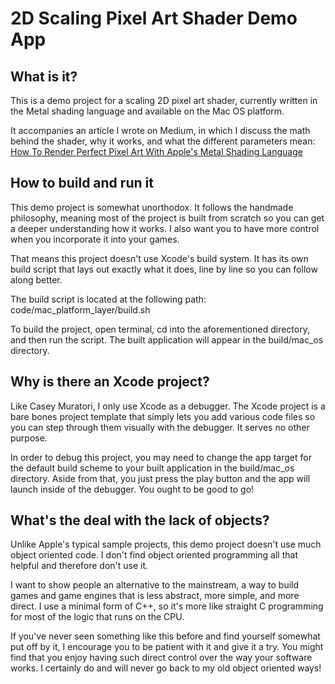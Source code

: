 # 2D Scaling Pixel Art Shader Demo App 

## What is it?
This is a demo project for a scaling 2D pixel art shader, currently written in the Metal shading language and available on the Mac OS platform.

It accompanies an article I wrote on Medium, in which I discuss the math behind the shader, why it works, and what the different parameters mean:
[How To Render Perfect Pixel Art With Apple's Metal Shading Language](https://theobendixson.medium.com/how-to-render-perfect-pixel-art-with-apples-metal-shading-language-3200bc6b7de8)

## How to build and run it
This demo project is somewhat unorthodox. It follows the handmade philosophy, meaning most of the project is built from scratch so you can get a deeper understanding how it works. I also want you to have more control when you incorporate it into your games.

That means this project doesn't use Xcode's build system. It has its own build script that lays out exactly what it does, line by line so you can follow along better.

The build script is located at the following path: 
code/mac_platform_layer/build.sh

To build the project, open terminal, cd into the aforementioned directory, and then run the script. The built application will appear in the build/mac_os directory.

## Why is there an Xcode project?
Like Casey Muratori, I only use Xcode as a debugger. The Xcode project is a bare bones project template that simply lets you add various code files so you can step through them visually with the debugger. It serves no other purpose.

In order to debug this project, you may need to change the app target for the default build scheme to your built application in the build/mac_os directory. Aside from that, you just press the play button and the app will launch inside of the debugger. You ought to be good to go!

## What's the deal with the lack of objects?
Unlike Apple's typical sample projects, this demo project doesn't use much object oriented code. I don't find object oriented programming all that helpful and therefore don't use it.

I want to show people an alternative to the mainstream, a way to build games and game engines that is less abstract, more simple, and more direct. I use a minimal form of C++, so it's more like straight C programming for most of the logic that runs on the CPU.

If you've never seen something like this before and find yourself somewhat put off by it, I encourage you to be patient with it and give it a try. You might find that you enjoy having such direct control over the way your software works. I certainly do and will never go back to my old object oriented ways!


